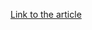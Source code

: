 [Link to the article](https://us-cert.cisa.gov/ncas/current-activity/2021/07/21/malware-targeting-pulse-secure-devices)
